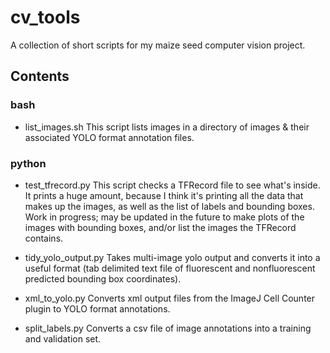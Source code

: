 # cv_tools
A collection of short scripts for my maize seed computer vision project.

## Contents
### bash
* list_images.sh
This script lists images in a directory of images & their associated YOLO format annotation files.

### python
* test_tfrecord.py
This script checks a TFRecord file to see what's inside. It prints a huge amount, because I think it's printing all the data that makes up the images, as well as the list of labels and bounding boxes. Work in progress; may be updated in the future to make plots of the images with bounding boxes, and/or list the images the TFRecord contains.

* tidy_yolo_output.py
Takes multi-image yolo output and converts it into a useful format (tab delimited text file of fluorescent and nonfluorescent predicted bounding box coordinates).

* xml_to_yolo.py 
Converts xml output files from the ImageJ Cell Counter plugin to YOLO format annotations.

* split_labels.py
Converts a csv file of image annotations into a training and validation set.
